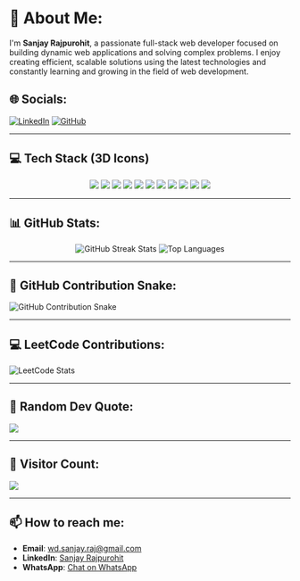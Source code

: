 # 💫 About Me:
I'm **Sanjay Rajpurohit**, a passionate full-stack web developer focused on building dynamic web applications and solving complex problems. I enjoy creating efficient, scalable solutions using the latest technologies and constantly learning and growing in the field of web development.

## 🌐 Socials:
[![LinkedIn](https://img.shields.io/badge/LinkedIn-%230077B5.svg?style=for-the-badge&logo=linkedin&logoColor=white)](https://www.linkedin.com/in/sanjay-rajpurohit-405117215/)
[![GitHub](https://img.shields.io/badge/GitHub-%23121011.svg?style=for-the-badge&logo=github&logoColor=white)](https://github.com/MrSanjayRaj)

---

## 💻 Tech Stack (3D Icons)
<div align="center">
  <img src="https://img.shields.io/badge/java-%23ED8B00.svg?style=for-the-badge&logo=java&logoColor=white"/>
  <img src="https://img.shields.io/badge/javascript-%23323330.svg?style=for-the-badge&logo=javascript&logoColor=%23F7DF1E"/>
  <img src="https://img.shields.io/badge/python-3670A0?style=for-the-badge&logo=python&logoColor=ffdd54"/>
  <img src="https://img.shields.io/badge/react-%2320232a.svg?style=for-the-badge&logo=react&logoColor=%2361DAFB"/>
  <img src="https://img.shields.io/badge/next.js-black?style=for-the-badge&logo=next.js&logoColor=white"/>
  <img src="https://img.shields.io/badge/express.js-%23404d59.svg?style=for-the-badge&logo=express&logoColor=%2361DAFB"/>
  <img src="https://img.shields.io/badge/node.js-6DA55F?style=for-the-badge&logo=node.js&logoColor=white"/>
  <img src="https://img.shields.io/badge/MongoDB-%234ea94b.svg?style=for-the-badge&logo=mongodb&logoColor=white"/>
  <img src="https://img.shields.io/badge/mysql-%2300f.svg?style=for-the-badge&logo=mysql&logoColor=white"/>
  <img src="https://img.shields.io/badge/postman-%23FF6C37.svg?style=for-the-badge&logo=postman&logoColor=white"/>
  <img src="https://img.shields.io/badge/firebase-%23039BE5.svg?style=for-the-badge&logo=firebase&logoColor=white"/>
</div>

---

## 📊 GitHub Stats:
<div align="center">
  <img src="https://streak-stats.demolab.com?user=MrSanjayRaj&theme=shades-of-purple&hide_border=true" alt="GitHub Streak Stats" />
  <img src="https://github-readme-stats.vercel.app/api/top-langs/?username=MrSanjayRaj&theme=shades-of-purple&hide_border=true&layout=compact" alt="Top Languages" />
</div>

---

## 🐍 GitHub Contribution Snake:
![GitHub Contribution Snake](https://github.com/MrSanjayRaj/MrSanjayRaj/blob/output/github-contribution-grid-snake.svg)


---

## 💻 LeetCode Contributions:
![LeetCode Stats](https://leetcard.jacoblin.cool/MrSanjayRaj?theme=dark&ext=contest)

---

## 📜 Random Dev Quote:
![](https://quotes-github-readme.vercel.app/api?type=horizontal&theme=tokyonight)

---

## 🔢 Visitor Count:
![](https://visitcount.itsvg.in/api?id=MrSanjayRaj&icon=5&color=6)

---

## 📫 How to reach me:
- **Email**: wd.sanjay.raj@gmail.com
- **LinkedIn**: [Sanjay Rajpurohit](https://www.linkedin.com/in/sanjay-rajpurohit-405117215/)
- **WhatsApp**: [Chat on WhatsApp](https://wa.me/9602576625)
